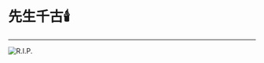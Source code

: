 
# **先生千古🕯️**

------
![R.I.P.](https://gitee.com/techpang/img_emoji_libs/raw/master/img_bed/markdown_images/yuan_longping.jpeg '袁老一路走好')
